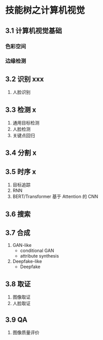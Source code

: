 # 技能树之计算机视觉

## 3.1 计算机视觉基础
### 色彩空间
### 边缘检测
## 3.2 识别 xxx
1. 人脸识别

## 3.3 检测 x
1. 通用目标检测
2. 人脸检测
3. 关键点回归

## 3.4 分割 x

## 3.5 时序 x
1. 目标追踪
2. RNN
3. BERT/Transformer 基于 Attention 的 CNN

## 3.6 搜索

## 3.7 合成
1. GAN-like
    - conditional GAN
    - attribute synthesis
2. Deepfake-like
    - Deepfake


## 3.8 取证
1. 图像取证
2. 人脸取证

## 3.9 QA
1. 图像质量评价